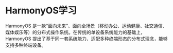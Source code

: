 # HarmonyOS学习
HarmonyOS 是一款“面向未来”、面向全场景（移动办公、运动健康、社交通信、媒体娱乐等）的分布式操作系统。在传统的单设备系统能力的基础上，HarmonyOS 提出了基于同一套系统能力、适配多种终端形态的分布式理念，能够支持多种终端设备。
